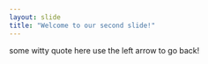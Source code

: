 ```yaml
---
layout: slide
title: "Welcome to our second slide!"
---
```

some witty quote here
use the left arrow to go back!
